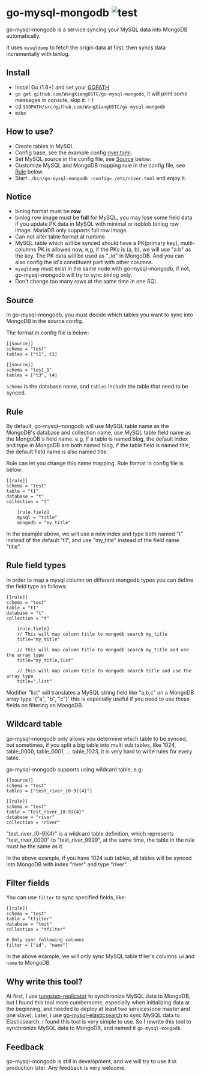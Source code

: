 # go-mysql-mongodb ![test](https://github.com/WangXiangUSTC/go-mysql-mongodb/workflows/test/badge.svg)

go-mysql-mongodb is a service syncing your MySQL data into MongoDB automatically.

It uses `mysqldump` to fetch the origin data at first, then syncs data incrementally with binlog.

## Install

+ Install Go (1.6+) and set your [GOPATH](https://golang.org/doc/code.html#GOPATH)
+ `go get github.com/WangXiangUSTC/go-mysql-mongodb`, it will print some messages in console, skip it. :-)
+ cd `$GOPATH/src/github.com/WangXiangUSTC/go-mysql-mongodb`
+ `make`

## How to use?

+ Create tables in MySQL.
+ Config base, see the example config [river.toml](./etc/river.toml).
+ Set MySQL source in the config file, see [Source](#source) below.
+ Customize MySQL and MongoDB mapping rule in the config file, see [Rule](#rule) below.
+ Start `./bin/go-mysql-mongodb -config=./etc/river.toml` and enjoy it.

## Notice

+ binlog format must be **row**.
+ binlog row image must be **full** for MySQL, you may lose some field data if you update PK data in MySQL with minimal or noblob binlog row image. MariaDB only supports full row image.
+ Can not alter table format at runtime.
+ MySQL table which will be synced should have a PK(primary key), multi-columns PK is allowed now, e,g, if the PKs is (a, b), we will use "a:b" as the key. The PK data will be used as "\_id" in MongoDB. And you can also config the id's constituent part with other columns.
+ `mysqldump` must exist in the same node with go-mysql-mongodb, if not, go-mysql-mongodb will try to sync binlog only.
+ Don't change too many rows at the same time in one SQL.

## Source

In go-mysql-mongodb, you must decide which tables you want to sync into MongoDB in the source config.

The format in config file is below:

```
[[source]]
schema = "test"
tables = ["t1", t2]

[[source]]
schema = "test_1"
tables = ["t3", t4]
```

`schema` is the database name, and `tables` include the table that need to be synced.

## Rule

By default, go-mysql-mongodb will use MySQL table name as the MongoDB's database and collection name, use MySQL table field name as the MongoDB's field name.
e.g, if a table is named blog, the default index and type in MongoDB are both named blog, if the table field is named title,
the default field name is also named title.

Rule can let you change this name mapping. Rule format in config file is below:

```
[[rule]]
schema = "test"
table = "t1"
database = "t"
collection = "t"

    [rule.field]
    mysql = "title"
    mongodb = "my_title"
```

In the example above, we will use a new index and type both named "t" instead of the default "t1", and use "my_title" instead of the field name "title".

## Rule field types

In order to map a mysql column on different mongodb types you can define the field type as follows:

```
[[rule]]
schema = "test"
table = "t1"
database = "t"
collection = "t"

    [rule.field]
    // This will map column title to mongodb search my_title
    title="my_title"

    // This will map column title to mongodb search my_title and use the array type
    title="my_title,list"

    // This will map column title to mongodb search title and use the array type
    title=",list"
```

Modifier "list" will translates a MySQL string field like "a,b,c" on a MongoDB array type '{"a", "b", "c"}' this is especially useful if you need to use those fields on filtering on MongoDB.

## Wildcard table

go-mysql-mongodb only allows you determine which table to be synced, but sometimes, if you split a big table into multi sub tables, like 1024, table_0000, table_0001, ... table_1023, it is very hard to write rules for every table.

go-mysql-mongodb supports using wildcard table, e.g:

```
[[source]]
schema = "test"
tables = ["test_river_[0-9]{4}"]

[[rule]]
schema = "test"
table = "test_river_[0-9]{4}"
database = "river"
collection = "river"
```

"test_river_[0-9]{4}" is a wildcard table definition, which represents "test_river_0000" to "test_river_9999", at the same time, the table in the rule must be the same as it.

In the above example, if you have 1024 sub tables, all tables will be synced into MongoDB with index "river" and type "river".


## Filter fields

You can use `filter` to sync specified fields, like:

```
[[rule]]
schema = "test"
table = "tfilter"
database = "test"
collection = "tfilter"

# Only sync following columns
filter = ["id", "name"]
```

In the above example, we will only sync MySQL table tfiler's columns `id` and `name` to MongoDB. 

## Why write this tool?
At first, I use [tungsten-replicator](https://github.com/vmware/tungsten-replicator) to synchronize MySQL data to MongoDB, but I found this tool more cumbersome, especially when initializing data at the beginning, and needed to deploy at least two services(one master and one slave). Later, I use [go-mysql-elasticsearch](https://github.com/siddontang/go-mysql-elasticsearch) to sync MySQL data to Elasticsearch, I found this tool is very simple to use. So I rewrite this tool to synchronize MySQL data to MongoDB, and named it `go-mysql-mongodb`.


## Feedback

go-mysql-mongodb is still in development, and we will try to use it in production later. Any feedback is very welcome.
